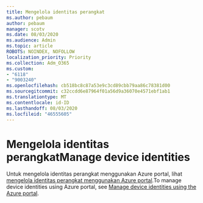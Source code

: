 ```yaml
---
title: Mengelola identitas perangkat
ms.author: pebaum
author: pebaum
manager: scotv
ms.date: 08/03/2020
ms.audience: Admin
ms.topic: article
ROBOTS: NOINDEX, NOFOLLOW
localization_priority: Priority
ms.collection: Adm_O365
ms.custom:
- "6118"
- "9003240"
ms.openlocfilehash: cb518bc8c87a53e9c3cd89cbb79aa86c78381d00
ms.sourcegitcommit: c32ccdd6e87964f01a56d9a36070e4571ebf1ab1
ms.translationtype: MT
ms.contentlocale: id-ID
ms.lasthandoff: 08/03/2020
ms.locfileid: "46555605"
---
```

# <a name="manage-device-identities"></a><span data-ttu-id="82285-102">Mengelola identitas perangkat</span><span class="sxs-lookup"><span data-stu-id="82285-102">Manage device identities</span></span>

<span data-ttu-id="82285-103">Untuk mengelola identitas perangkat menggunakan Azure portal, lihat [mengelola identitas perangkat menggunakan Azure portal](https://docs.microsoft.com/azure/active-directory/devices/device-management-azure-portal).</span><span class="sxs-lookup"><span data-stu-id="82285-103">To manage device identities using Azure portal, see [Manage device identities using the Azure portal](https://docs.microsoft.com/azure/active-directory/devices/device-management-azure-portal).</span></span>